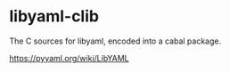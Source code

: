 # libyaml-clib

The C sources for libyaml, encoded into a cabal package.

https://pyyaml.org/wiki/LibYAML
